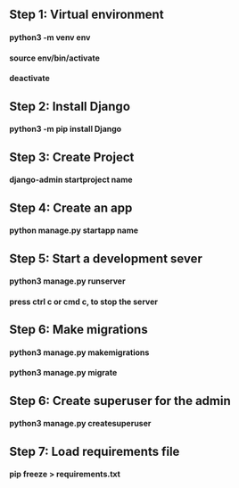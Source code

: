 ## Step 1: Virtual environment
#### python3 -m venv env
#### source env/bin/activate
#### deactivate

## Step 2: Install Django
#### python3 -m pip install Django

## Step 3: Create Project
#### django-admin startproject name

## Step 4: Create an app
#### python manage.py startapp name

## Step 5: Start a development sever
#### python3 manage.py runserver
#### press ctrl c or cmd c, to stop the server

## Step 6: Make migrations
#### python3 manage.py makemigrations
#### python3 manage.py migrate

## Step 6: Create superuser for the admin
#### python3 manage.py createsuperuser

## Step 7: Load requirements file
#### pip freeze > requirements.txt